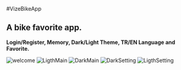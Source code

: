 #VizeBikeApp

## A bike favorite app.

**Login/Register, Memory, Dark/Light Theme, TR/EN Language and Favorite.**

![welcome](https://github.com/mmirackiran/VizeBikeApp/assets/96271190/84ce4939-3e08-4387-9d4b-d22f8d37971e)
![LigthMain](https://github.com/mmirackiran/VizeBikeApp/assets/96271190/1e4275d3-2ee9-44fc-b3c5-b3019b87ac6f)
![DarkMain](https://github.com/mmirackiran/VizeBikeApp/assets/96271190/edb00cf3-bbee-485a-b0ab-a9840d85362f)
![DarkSetting](https://github.com/mmirackiran/VizeBikeApp/assets/96271190/4fd4a191-57bf-4180-95fb-d0d4c4abe153)
![LigthSetting](https://github.com/mmirackiran/VizeBikeApp/assets/96271190/51cf151a-7b40-4be2-a814-892700deb452)
